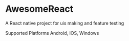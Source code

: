 # AwesomeReact
A React native project for uis making and feature testing

Supported Platforms Android, IOS, Windows
